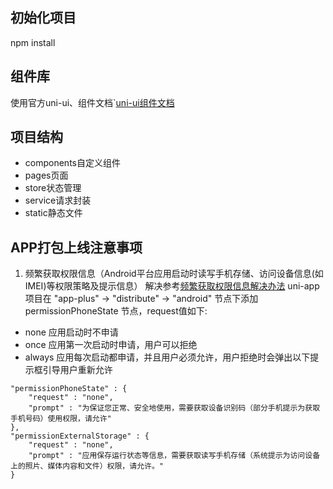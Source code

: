 ## 初始化项目
npm install
## 组件库
使用官方uni-ui、组件文档`[uni-ui组件文档](https://uniapp.dcloud.net.cn/component/uniui/uni-ui.html)
## 项目结构
- components自定义组件
- pages页面
- store状态管理
- service请求封装
- static静态文件
## APP打包上线注意事项
1. 频繁获取权限信息（Android平台应用启动时读写手机存储、访问设备信息(如IMEI)等权限策略及提示信息）
解决参考[频繁获取权限信息解决办法](https://ask.dcloud.net.cn/article/36549)
uni-app项目在 "app-plus" -> "distribute" -> "android" 节点下添加 permissionPhoneState 节点，request值如下:
- none
应用启动时不申请
- once
应用第一次启动时申请，用户可以拒绝
- always
应用每次启动都申请，并且用户必须允许，用户拒绝时会弹出以下提示框引导用户重新允许

```
"permissionPhoneState" : {
	"request" : "none",
	"prompt" : "为保证您正常、安全地使用，需要获取设备识别码（部分手机提示为获取手机号码）使用权限，请允许"
},
"permissionExternalStorage" : {
	"request" : "none",
	"prompt" : "应用保存运行状态等信息，需要获取读写手机存储（系统提示为访问设备上的照片、媒体内容和文件）权限，请允许。"
}
```